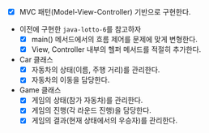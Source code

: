 - [x] MVC 패턴(Model-View-Controller) 기반으로 구현한다.
- 이전에 구현한 `java-lotto-6`를 참고하자
  - [x] main() 메서드에서의 흐름 제어를 문제에 맞게 변형한다.
  - [x] View, Controller 내부의 헬퍼 메서드를 적절히 추가한다.
- Car 클래스
  - [x] 자동차의 상태(이름, 주행 거리)를 관리한다.
  - [x] 자동차의 이동을 담당한다.
- Game 클래스
  - [x] 게임의 상태(참가 자동차)를 관리한다.
  - [x] 게임의 진행(각 라운드 진행)을 담당한다.
  - [x] 게임의 결과(현재 상태에서의 우승자)를 관리한다.
